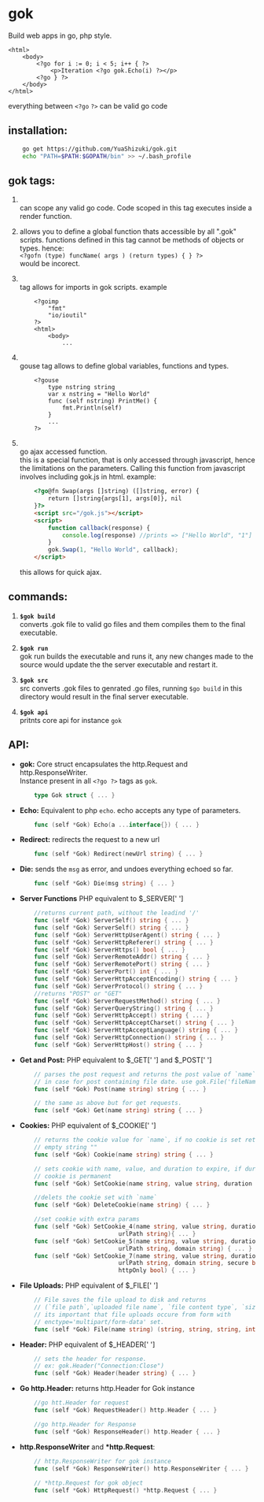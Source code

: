 gok
===
Build web apps in go, php style.
```text
<html>
	<body>
		<?go for i := 0; i < 5; i++ { ?>
			<p>Iteration <?go gok.Echo(i) ?></p>
		<?go } ?>
	</body>
</html>
```
everything between `<?go` `?>` can be valid go code

installation:
-------------
```bash
	go get https://github.com/YuaShizuki/gok.git
	echo "PATH=$PATH:$GOPATH/bin" >> ~/.bash_profile
```

gok tags:
---------
1.	**<?go ?>**  
	can scope any valid go code. Code scoped in this tag 
	executes inside a render function. 

2.	**<?gofn funcName( args ) ( return types ) { go code }?>** 
	allows you to define a global function thats accessible by all ".gok" scripts.
	functions defined in this tag cannot be methods of objects or types.
	hence:    	
	`<?gofn (type) funcName( args ) (return types) { } ?>`   
	would be incorect.

3. **<?goimp ?>**   
	tag allows for imports in gok scripts. example   
	```text
		<?goimp 
			"fmt"
			"io/ioutil"
		?>
		<html>
			<body>
				...
	```
4. **<?gouse ?>**    
	gouse tag allows to define global variables, functions and types. 

	```text
		<?gouse
			type nstring string 
			var x nstring = "Hello World"
			func (self nstring) PrintMe() { 
				fmt.Println(self)
			}
			...
		?>    
	```
5. **<?go@fn funcName(args []string) ([]string, error) { go code } ?>**      
	go ajax accessed function.      
	this is a special function, that is only accessed through javascript, hence the limitations
	on the parameters. Calling this function from javascript involves including gok.js in html.
	example:

	```html
		<?go@fn Swap(args []string) ([]string, error) {
			return []string{args[1], args[0]}, nil
		}?>
		<script src="/gok.js"></script>
		<script>
			function callback(response) {
				console.log(response) //prints => ["Hello World", "1"]
			}
			gok.Swap(1, "Hello World", callback);
		</script>
	```    
	this allows for quick ajax.

commands:
---------
1. **`$gok build`**   
	converts .gok file to valid go files and them compiles them to the final executable.

2. **`$gok run`**    
	gok run builds the executable and runs it, any new changes made to the source
	would update the the server executable and restart it.

3. **`$gok src`**    
	src converts .gok files to genrated .go files, running `$go build` in this directory
	would result in the final server executable.

4. **`$gok api`**    
	pritnts core api for instance `gok`

API:
----
*	__gok:__ Core struct encapsulates the http.Request and http.ResponseWriter.     
	Instance present in all `<?go ?>` tags as `gok`.    
	```go
		type Gok struct { ... }
	```    

*	__Echo:__ Equivalent to php `echo`. echo accepts any type of parameters.
	```go
		func (self *Gok) Echo(a ...interface{}) { ... }
	```
*	__Redirect:__ redirects the request to a new url    

	```go
		func (self *Gok) Redirect(newUrl string) { ... }
	```
*	__Die:__ sends the `msg` as error, and undoes everything echoed so far.

	```go
		func (self *Gok) Die(msg string) { ... }
	```
*	__Server Functions__ PHP equivalent to $_SERVER[' ']
    
    ```go
        //returns current path, without the leadind '/'
		func (self *Gok) ServerSelf() string { ... }
		func (self *Gok) ServerSelf() string { ... }
		func (self *Gok) ServerHttpUserAgent() string { ... }
		func (self *Gok) ServerHttpReferer() string { ... }
		func (self *Gok) ServerHttps() bool { ... }
		func (self *Gok) ServerRemoteAddr() string { ... }
        func (self *Gok) ServerRemotePort() string { ... }
        func (self *Gok) ServerPort() int { ... }
        func (self *Gok) ServerHttpAcceptEncoding() string { ... }
        func (self *Gok) ServerProtocol() string { ... }
        //returns "POST" or "GET"
        func (self *Gok) ServerRequestMethod() string { ... }
        func (self *Gok) ServerQueryString() string { ... }
        func (self *Gok) ServerHttpAccept() string { ... }
        func (self *Gok) ServerHttpAcceptCharset() string { ... }
        func (self *Gok) ServerHttpAcceptLanguage() string { ... }
        func (self *Gok) ServerHttpConnection() string { ... }
        func (self *Gok) ServerHttpHost() string { ... }
    ```
*	__Get and Post:__ PHP equivalent to $_GET[' '] and $_POST[' ']

	```go
		// parses the post request and returns the post value of `name`,
		// in case for post containing file date. use gok.File('fileName')
		func (self *Gok) Post(name string) string { ... }

		// the same as above but for get requests.
		func (self *Gok) Get(name string) string { ... }
	```

*	__Cookies:__ PHP equivalent of $_COOKIE[' ']
	
	```go
		// returns the cookie value for `name`, if no cookie is set returns an
		// empty string ""
		func (self *Gok) Cookie(name string) string { ... }

		// sets cookie with name, value, and duration to expire, if duration is 0
		// cookie is permanent
		func (self *Gok) SetCookie(name string, value string, duration int64) { ... }

		//delets the cookie set with `name`
		func (self *Gok) DeleteCookie(name string) { ... }

		//set cookie with extra params
		func (self *Gok) SetCookie_4(name string, value string, duration int64,
                                urlPath string){ ... }
        func (self *Gok) SetCookie_5(name string, value string, duration int64,
                                urlPath string, domain string) { ... }
        func (self *Gok) SetCookie_7(name string, value string, duration int64,
                                urlPath string, domain string, secure bool,
                                httpOnly bool) { ... }
	```

*	__File Uploads:__ PHP equivalent of $_FILE[' ']

	```go
		// File saves the file upload to disk and returns 
		// (`file path`,`uploaded file name`, `file content type`, `size`).
		// its important that file uploads occure from form with 
		// enctype='multipart/form-data' set.
		func (self *Gok) File(name string) (string, string, string, int64) { ... }
	```

*	__Header:__ PHP equivalent of $_HEADER[' ']

	```go
		// sets the header for response.	
		// ex: gok.Header("Connection:Close")
		func (self *Gok) Header(header string) { ... }
	```

*	__Go http.Header:__ returns http.Header for Gok instance

	```go
		//go htt.Header for request
		func (self *Gok) RequestHeader() http.Header { ... }

		//go http.Header for Response
		func (self *Gok) ResponseHeader() http.Header { ... }
	``` 

*	__http.ResponseWriter__ and __*http.Request__:

	```go
		// http.ResponseWriter for gok instance
		func (self *Gok) ResponseWriter() http.ResponseWriter { ... }
		
		// *http.Request for gok object
		func (self *Gok) HttpRequest() *http.Request { ... }
	```
